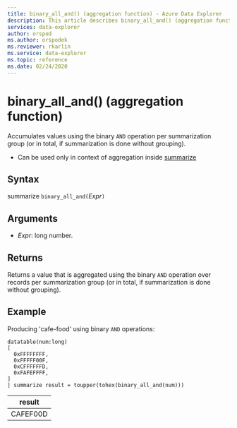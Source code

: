 ```yaml
---
title: binary_all_and() (aggregation function) - Azure Data Explorer
description: This article describes binary_all_and() (aggregation function) in Azure Data Explorer.
services: data-explorer
author: orspod
ms.author: orspodek
ms.reviewer: rkarlin
ms.service: data-explorer
ms.topic: reference
ms.date: 02/24/2020
---
```

# binary_all_and() (aggregation function)

Accumulates values using the binary `AND` operation per summarization group (or in total, if summarization is done without grouping).

* Can be used only in context of aggregation inside [summarize](summarizeoperator.md)

## Syntax

summarize `binary_all_and(`*Expr*`)`

## Arguments

* *Expr*: long number.

## Returns

Returns a value that is aggregated using the binary `AND` operation over records per summarization group (or in total, if summarization is done without grouping).

## Example

Producing 'cafe-food' using binary `AND` operations:

<!-- csl: https://help.kusto.windows.net/Samples -->
```kusto
datatable(num:long)
[
  0xFFFFFFFF, 
  0xFFFFF00F,
  0xCFFFFFFD,
  0xFAFEFFFF,
]
| summarize result = toupper(tohex(binary_all_and(num)))
```

|result|
|---|
|CAFEF00D|
